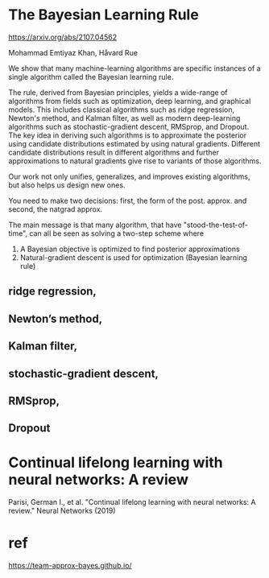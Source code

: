 

# The Bayesian Learning Rule

https://arxiv.org/abs/2107.04562

Mohammad Emtiyaz Khan, Håvard Rue

We show that many machine-learning algorithms are specific instances of 
a single algorithm called the Bayesian learning rule. 

The rule, derived from Bayesian principles, yields a wide-range of algorithms from fields such as optimization, deep learning, and graphical models. This includes classical algorithms such as ridge regression, Newton's method, and Kalman filter, as well as modern deep-learning algorithms such as stochastic-gradient descent, RMSprop, and Dropout. The key idea in deriving such algorithms is to approximate the posterior using candidate distributions estimated by using natural gradients. Different candidate distributions result in different algorithms and further approximations to natural gradients give rise to variants of those algorithms. 

Our work not only unifies, generalizes, and improves existing algorithms, but also helps us design new ones.

You need to make two decisions: first, the form of the post. approx. and second, the natgrad approx.

The main message is that many algorithm, that have "stood-the-test-of-time", can all be seen as solving a two-step scheme where
1. A Bayesian objective is optimized to find posterior approximations
2. Natural-gradient descent is used for optimization (Bayesian learning rule)

## ridge regression, 

## Newton’s method, 

## Kalman filter, 

## stochastic-gradient descent, 

## RMSprop, 

## Dropout


# Continual lifelong learning with neural networks: A review



Parisi, German I., et al. "Continual lifelong learning with neural networks: A review." Neural Networks (2019)

# ref

https://team-approx-bayes.github.io/
